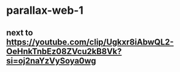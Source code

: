 # parallax-web-1

## next to https://youtube.com/clip/Ugkxr8iAbwQL2-OeHnkTnbEz08ZVcu2kB8Vk?si=oj2naYzVySoya0wg
